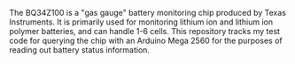 The BQ34Z100 is a "gas gauge" battery monitoring chip produced by Texas Instruments. It is primarily used for monitoring lithium ion and lithium ion polymer batteries, and can handle 1-6 
cells. This repository tracks my test code for querying the chip with an Arduino Mega 2560 for the purposes of reading out battery status information. 

